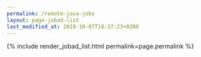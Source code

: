 ```yaml
---
permalink: /remote-java-jobs
layout: page-jobad-list
last_modified_at: 2019-10-07T18:37:23+0200
---
```

{% include render_jobad_list.html permalink=page.permalink %}
